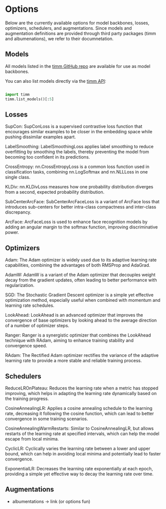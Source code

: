 # Options

Below are the currently available options for model backbones, losses, optimizers, schedulers, and augmentations. Since models and augmentation definitions are provided through third party packages (timm and albumenations), we refer to their documnetation.

## Models

All models listed in the [timm GitHub repo](https://github.com/huggingface/pytorch-image-models/blob/main/results/results-imagenet.csv) are available for use as model backbones.

You can also list models directly via the [timm API](https://timm.fast.ai/models):

```python

import timm
timm.list_models()[:5]

```

## Losses

SupCon: SupConLoss is a supervised contrastive loss function that encourages similar examples to be closer in the embedding space while pushing dissimilar examples apart.

LabelSmoothing: LabelSmoothingLoss applies label smoothing to reduce overfitting by smoothing the labels, thereby preventing the model from becoming too confident in its predictions.

CrossEntropy: nn.CrossEntropyLoss is a common loss function used in classification tasks, combining nn.LogSoftmax and nn.NLLLoss in one single class.

KLDiv: nn.KLDivLoss measures how one probability distribution diverges from a second, expected probability distribution.

SubCenterArcFace: SubCenterArcFaceLoss is a variant of ArcFace loss that introduces sub-centers for better intra-class compactness and inter-class discrepancy.

ArcFace: ArcFaceLoss is used to enhance face recognition models by adding an angular margin to the softmax function, improving discriminative power.

## Optimizers

Adam: The Adam optimizer is widely used due to its adaptive learning rate capabilities, combining the advantages of both RMSProp and AdaGrad.

AdamW: AdamW is a variant of the Adam optimizer that decouples weight decay from the gradient updates, often leading to better performance with regularization.

SGD: The Stochastic Gradient Descent optimizer is a simple yet effective optimization method, especially useful when combined with momentum and learning rate schedules.

LookAhead: LookAhead is an advanced optimizer that improves the convergence of base optimizers by looking ahead to the average direction of a number of optimizer steps.

Ranger: Ranger is a synergistic optimizer that combines the LookAhead technique with RAdam, aiming to enhance training stability and convergence speed.

RAdam: The Rectified Adam optimizer rectifies the variance of the adaptive learning rate to provide a more stable and reliable training process.

## Schedulers

ReduceLROnPlateau: Reduces the learning rate when a metric has stopped improving, which helps in adapting the learning rate dynamically based on the training progress.

CosineAnnealingLR: Applies a cosine annealing schedule to the learning rate, decreasing it following the cosine function, which can lead to better convergence in some training scenarios.

CosineAnnealingWarmRestarts: Similar to CosineAnnealingLR, but allows restarts of the learning rate at specified intervals, which can help the model escape from local minima.

CyclicLR: Cyclically varies the learning rate between a lower and upper bound, which can help in avoiding local minima and potentially lead to faster convergence.

ExponentialLR: Decreases the learning rate exponentially at each epoch, providing a simple yet effective way to decay the learning rate over time.

## Augmentations

- albumentations -> link (or options fun)
